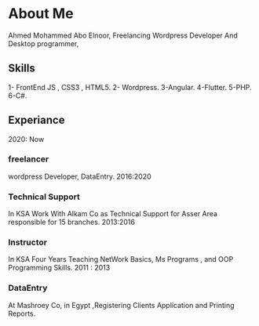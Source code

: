# About Me
Ahmed Mohammed Abo Elnoor,
Freelancing Wordpress Developer And Desktop programmer,
## Skills
1- FrontEnd JS , CSS3 , HTML5.
2- Wordpress.
3-Angular.
4-Flutter.
5-PHP.
6-C#.
## Experiance
2020: Now
### freelancer
  wordpress Developer,
  DataEntry.
2016:2020
### Technical Support
  In KSA Work With Alkam Co as Technical Support for Asser Area responsible for 15 branches.
2013:2016
### Instructor
  In KSA Four Years Teaching NetWork Basics, Ms Programs , and OOP Programming Skills.
2011 : 2013
### DataEntry
  At Mashroey Co, in Egypt ,Registering Clients Application and Printing Reports.
